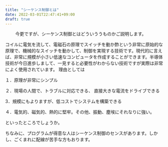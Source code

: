 ```yaml
---
title: "シーケンス制御とは"
date: 2022-03-01T22:47:41+09:00
draft: true
---
```

　
　今更ですが、シーケンス制御とはどういううものかご説明します。

コイルに電気を流して、電磁石の原理でスイッチを動か酢という非常に原始的な原理で、機械的なスイッチを動かして、制御を実現する技術です。現代的に言えば、非常に規模が小さい低速なコンピュータを作成することができます。半導体技術が今日進歩しまして、一見すると必要性がわからない技術ですが実際は非常によく使用されています。
理由としては

１．原理が非常にシンプル

２．現場の人間で、トラブルに対応できる、
直接大きな電流をドライブできる

3．規模にもよりますが、低コストでシステムを構築できる

４．電気的、磁気的、熱的に堅牢。その他、振動、塵埃にそれなりに強い。

といったところでしょうか。

ちなみに、プログラムが得意な人はシーケンス制御のセンスがあります。しかし、ごくまれに配線が苦手な方もおります。